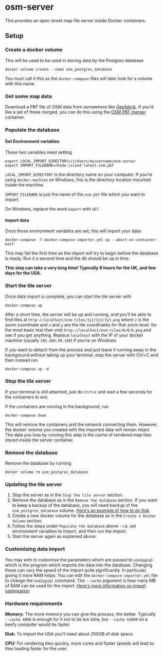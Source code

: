 # osm-server

This provides an open street map file server inside Docker containers.

## Setup

### Create a docker volume
This will be used to be used in storing data by the Postgres database

`docker volume create --name osm_postgres_database`

You must call it this as the `docker-compose` files will later look for a volume with this name.

### Get some map data
Download a PBF file of OSM data from somewhere like [Geofabrik](http://download.geofabrik.de/).
If you'd like a set of these merged, you can do this using the [OSM PBF merger](https://github.com/bwindsor/osm-pbf-merger) container.

### Populate the database
#### Set Environment variables
These two variables need setting
```
export LOCAL_IMPORT_DIRECTORY=/c/Users/myusername/osm-server
export IMPORT_FILENAME=rhode-island-latest.osm.pbf
```
`LOCAL_IMPORT_DIRECTORY` is the directory name on your computer. If you're using `docker-machine` on Windows, this is the directory location mounted inside the machine.

`IMPORT_FILENAME` is just the name of the `osm.pbf` file which you want to import.

On Windows, replace the word `export` with `SET`.

#### Import data
Once those environment variables are set, this will import your data:

`docker-compose -f docker-compose-importer.yml up --abort-on-container-exit`

This may fail the first time as the import will try to begin before the database is ready. Run it a second time and the db should be up in time.

**This step can take a very long time! Typically 8 hours for the UK, and few days for the USA.**

### Start the tile server
Once data import is complete, you can start the tile server with

`docker-compose up`

After a short time, the server will be up and running, and you'll be able to find tiles at `http://localhost/osm-tiles/{z}/{x}/{y}.png` where `z` is the zoom coordinate and `x` and `y` are the tile coordinates for that zoom level. for the most basic test then visit `http://localhost/osm-tiles/0/0/0.png` and see if you get anything. Replace `localhost` with the IP of your docker machine (usually `192.168.99.100`) if you're on Windows.

If you want to detach from the process and just leave it running away in the background without taking up your terminal, stop the server with Ctrl+C and then instead run

`docker-compose up -d`

### Stop the tile server
If your terminal is still attached, just do `Ctrl+C` and wait a few seconds for the containers to exit.

If the containers are running in the background, run

`docker-compose down`

This will remove the containers and the network connecting them. However, the docker volume you created with the imported data will remain intact. The data you lose by running this step is the cache of rendered map tiles stored inside the server container.

### Remove the database
Remove the database by running

`docker volume rm osm_postgres_database`

### Updating the tile server
1. Stop the server as in the `Stop the tile server` section.
2. Remove the database as in the `Remove the database` section. If you want to keep a backup of the database, you will need backup of the `osm_postgres_database` volume. [Here's an example of how to do that](https://loomchild.net/2017/03/26/backup-restore-docker-named-volumes/).
3. Create a new docker volume for the database as in the `Create a Docker Volume` section.
4. Follow the steps under `Populate the Database` above - i.e. set environment variables to import, and then run the import.
5. Start the server again as explained above.

### Customising data import
You may with to customise the parameters which are passed to `osm2pgsql` which is the program which imports the data into the database. Changing these can vary the speed of the import quite significantly. In particular, giving it more RAM helps. You can edit the `docker-compose-importer.yml` file to change the `osm2pgsql` command. The `--cache` argument is how many MB of RAM can be used for the import. [Here's more information on import optimisation](https://wiki.openstreetmap.org/wiki/Osm2pgsql#Optimization)

### Hardware requirements
**Memory:** The more memory you can give the process, the better. Typically `--cache 4000` is enough for it not to be too slow, but `--cache 64000` on a beefy computer would be faster.

**Disk:** To import the USA you'll need about 250GB of disk space.

**CPU:** For rendering tiles quickly, more cores and faster speeds will lead to tiles loading faster for the user.